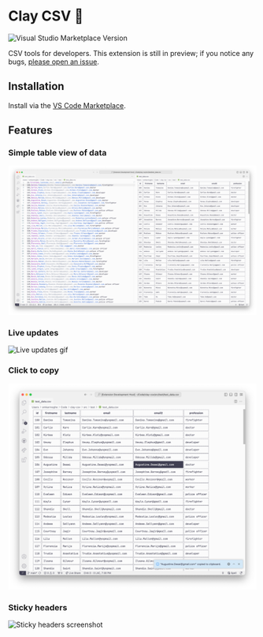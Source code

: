 # Clay CSV 📐
![Visual Studio Marketplace Version](https://img.shields.io/visual-studio-marketplace/v/omkarmoghe.clay-csv?label=Release)

CSV tools for developers. This extension is still in preview; if you notice any bugs, [please open an issue](https://github.com/omkarmoghe/Clay-CSV/issues).

## Installation
Install via the [VS Code Marketplace](https://marketplace.visualstudio.com/items?itemName=omkarmoghe.clay-csv).

## Features

### Simple table view of data
![Table view screenshot](/images/features/table-view.png)

### Live updates
![Live updates gif](/images/features/live-updates.gif)

### Click to copy
![Click to copy screenshot](/images/features/click-to-copy.png)

### Sticky headers
![Sticky headers screenshot](/images/features/sticky-headers.gif)

